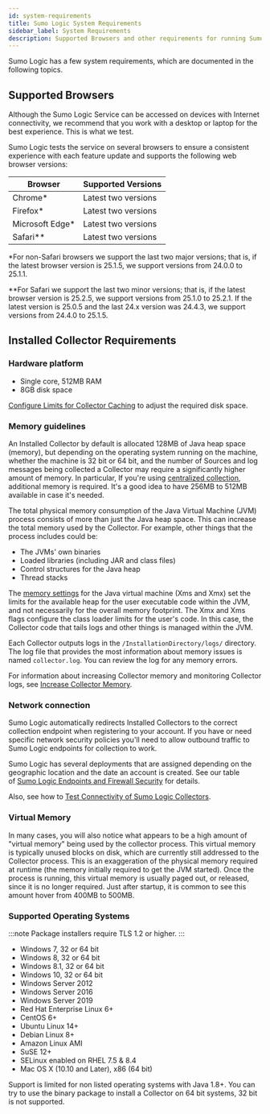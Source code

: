 ```yaml
---
id: system-requirements
title: Sumo Logic System Requirements
sidebar_label: System Requirements
description: Supported Browsers and other requirements for running Sumo Logic.
---
```



Sumo Logic has a few system requirements, which are documented in the following topics.

## Supported Browsers

Although the Sumo Logic Service can be accessed on devices with Internet connectivity, we recommend that you work with a desktop or laptop for the best experience. This is what we test. 

Sumo Logic tests the service on several browsers to ensure a consistent experience with each feature update and supports the following web browser versions:

| Browser | Supported Versions |
|------------------|------------------------|
| Chrome\*         | Latest two versions    |
| Firefox\*        | Latest two versions    |
| Microsoft Edge\* | Latest two versions    |
| Safari\*\*       | Latest two versions    |

\*For non-Safari browsers we support the last two major versions; that is, if the latest browser version is 25.1.5, we support versions from 24.0.0 to 25.1.1.

\*\*For Safari we support the last two minor versions; that is, if the latest browser version is 25.2.5, we support versions from 25.1.0 to 25.2.1. If the latest version is 25.0.5 and the last 24.x version was 24.4.3, we support versions from 24.4.0 to 25.1.5.

## Installed Collector Requirements

### Hardware platform

* Single core, 512MB RAM
* 8GB disk space

[Configure Limits for Collector Caching](/docs/send-data/collector-faq#configure-limits-collector-caching) to adjust the required disk space.

### Memory guidelines

An Installed Collector by default is allocated 128MB of Java heap space (memory), but depending on the operating system running on the machine, whether the machine is 32 bit or 64 bit, and the number of Sources and log messages being collected a Collector may require a significantly higher amount of memory. In particular, If you're using [centralized collection](/docs/send-data/best-practices), additional memory is required. It's a good idea to have 256MB to 512MB available in case it's needed.

The total physical memory consumption of the Java Virtual Machine (JVM) process consists of more than just the Java heap space. This can increase the total memory used by the Collector. For example, other things that the process includes could be:

* The JVMs' own binaries 
* Loaded libraries (including JAR and class files) 
* Control structures for the Java heap 
* Thread stacks

The [memory settings](/docs/send-data/collector-faq#increase-collector-memory) for the Java virtual machine (Xms and Xmx) set the limits for the available heap for the user executable code within the JVM, and not necessarily for the overall memory footprint. The Xmx and Xms flags configure the class loader limits for the user's code. In this case, the Collector code that tails logs and other things is managed within the JVM.

Each Collector outputs logs in the `/InstallationDirectory/logs/` directory. The log file that provides the most information about memory issues is named `collector.log`. You can review the log for any memory errors.

For information about increasing Collector memory and monitoring Collector logs, see [Increase Collector Memory](/docs/send-data/collector-faq#increase-collector-memory).

### Network connection

Sumo Logic automatically redirects Installed Collectors to the correct collection endpoint when registering to your account. If you have or need specific network security policies you'll need to allow outbound traffic to Sumo Logic endpoints for collection to work.

Sumo Logic has several deployments that are assigned depending on the geographic location and the date an account is created. See our table of [Sumo Logic Endpoints and Firewall Security](/docs/api/getting-started.md#sumo-logic-endpoints-by-deployment-and-firewall-security) for details.

Also, see how to [Test Connectivity of Sumo Logic Collectors](/docs/send-data/installed-collectors/collector-installation-reference/test-connectivity-sumo-collectors.md).

### Virtual Memory

In many cases, you will also notice what appears to be a high amount of "virtual memory" being used by the collector process. This virtual memory is typically unused blocks on disk, which are currently still addressed to the Collector process. This is an exaggeration of the physical memory required at runtime (the memory initially required to get the JVM started). Once the process is running, this virtual memory is usually paged out, or released, since it is no longer required. Just after startup, it is common to see this amount hover from 400MB to 500MB.

### Supported Operating Systems

:::note
Package installers require TLS 1.2 or higher.
:::

* Windows 7, 32 or 64 bit
* Windows 8, 32 or 64 bit
* Windows 8.1, 32 or 64 bit
* Windows 10, 32 or 64 bit
* Windows Server 2012
* Windows Server 2016
* Windows Server 2019
* Red Hat Enterprise Linux 6+
* CentOS 6+
* Ubuntu Linux 14+
* Debian Linux 8+
* Amazon Linux AMI
* SuSE 12+
* SELinux enabled on RHEL 7.5 & 8.4
* Mac OS X (10.10 and Later), x86 (64 bit)

Support is limited for non listed operating systems with Java 1.8+. You can try to use the binary package to install a Collector on 64 bit systems, 32 bit is not supported.
